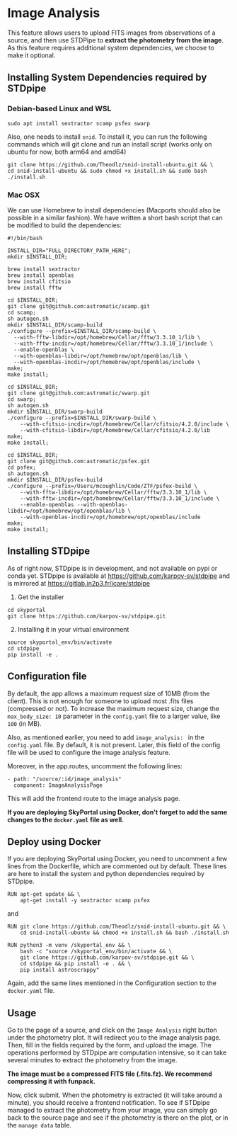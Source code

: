 # Image Analysis

This feature allows users to upload FITS images from observations of a source, and then use STDPipe to **extract the photometry from the image**.
As this feature requires additional system dependencies, we choose to make it optional.

## Installing System Dependencies required by STDpipe

### Debian-based Linux and WSL

```
sudo apt install sextractor scamp psfex swarp
```

Also, one needs to install `snid`. To install it, you can run the following commands which will git clone and run an install script (works only on ubuntu for now, both arm64 and amd64)

```
git clone https://github.com/Theodlz/snid-install-ubuntu.git && \
cd snid-install-ubuntu && sudo chmod +x install.sh && sudo bash ./install.sh
```

### Mac OSX

We can use Homebrew to install dependencies (Macports should also be possible in a similar fashion). We have written a short bash script that can be modified to build the dependencies:

```
#!/bin/bash

INSTALL_DIR="FULL_DIRECTORY_PATH_HERE";
mkdir $INSTALL_DIR;

brew install sextractor
brew install openblas
brew install cfitsio
brew install fftw

cd $INSTALL_DIR;
git clone git@github.com:astromatic/scamp.git
cd scamp;
sh autogen.sh
mkdir $INSTALL_DIR/scamp-build
./configure --prefix=$INSTALL_DIR/scamp-build \
  --with-fftw-libdir=/opt/homebrew/Cellar/fftw/3.3.10_1/lib \
  --with-fftw-incdir=/opt/homebrew/Cellar/fftw/3.3.10_1/include \
  --enable-openblas \
  --with-openblas-libdir=/opt/homebrew/opt/openblas/lib \
  --with-openblas-incdir=/opt/homebrew/opt/openblas/include \
make;
make install;

cd $INSTALL_DIR;
git clone git@github.com:astromatic/swarp.git
cd swarp;
sh autogen.sh
mkdir $INSTALL_DIR/swarp-build
./configure --prefix=$INSTALL_DIR/swarp-build \
    --with-cfitsio-incdir=/opt/homebrew/Cellar/cfitsio/4.2.0/include \
    --with-cfitsio-libdir=/opt/homebrew/Cellar/cfitsio/4.2.0/lib
make;
make install;

cd $INSTALL_DIR;
git clone git@github.com:astromatic/psfex.git
cd psfex;
sh autogen.sh
mkdir $INSTALL_DIR/psfex-build
./configure --prefix=/Users/mcoughlin/Code/ZTF/psfex-build \
    --with-fftw-libdir=/opt/homebrew/Cellar/fftw/3.3.10_1/lib \
    --with-fftw-incdir=/opt/homebrew/Cellar/fftw/3.3.10_1/include \
    --enable-openblas --with-openblas-libdir=/opt/homebrew/opt/openblas/lib \
    --with-openblas-incdir=/opt/homebrew/opt/openblas/include
make;
make install;
```

## Installing STDpipe

As of right now, STDpipe is in development, and not available on pypi or conda yet.
STDpipe is available at https://github.com/karpov-sv/stdpipe and is mirrored at https://gitlab.in2p3.fr/icare/stdpipe

1. Get the installer

```
cd skyportal
git clone https://github.com/karpov-sv/stdpipe.git
```


2. Installing it in your virtual environment

```
source skyportal_env/bin/activate
cd stdpipe
pip install -e .
```

## Configuration file

By default, the app allows a maximum request size of 10MB (from the client). This is not enough for someone to upload most .fits files (compressed or not).
To increase the maximum request size, change the `max_body_size: 10` parameter in the `config.yaml` file to a larger value, like `100` (in MB).

Also, as mentioned earlier, you need to add `image_analysis: ` in the `config.yaml` file. By default, it is not present.
Later, this field of the config file will be used to configure the image analysis feature.

Moreover, in the app.routes, uncomment the following lines:
```
- path: "/source/:id/image_analysis"
  component: ImageAnalysisPage
```
This will add the frontend route to the image analysis page.

**If you are deploying SkyPortal using Docker, don't forget to add the same changes to the `docker.yaml` file as well.**

## Deploy using Docker

If you are deploying SkyPortal using Docker, you need to uncomment a few lines from the Dockerfile, which are commented out by default. These lines are here to install the system and python dependencies required by STDpipe.

```
RUN apt-get update && \
    apt-get install -y sextractor scamp psfex
```

and

```
RUN git clone https://github.com/Theodlz/snid-install-ubuntu.git && \
    cd snid-install-ubuntu && chmod +x install.sh && bash ./install.sh

RUN python3 -m venv /skyportal_env && \
    bash -c "source /skyportal_env/bin/activate && \
    git clone https://github.com/karpov-sv/stdpipe.git && \
    cd stdpipe && pip install -e . && \
    pip install astroscrappy"
```

Again, add the same lines mentioned in the Configuration section to the `docker.yaml` file.

## Usage

Go to the page of a source, and click on the `Image Analysis` right button under the photometry plot. It will redirect you to the image analysis page.
Then, fill in the fields required by the form, and upload the image. The operations performed by STDpipe are computation intensive, so it can take several minutes to extract the photometry from the image.

**The image must be a compressed FITS file (.fits.fz). We recommend compressing it with funpack.**

Now, click submit. When the photometry is extracted (it will take around a minute), you should receive a frontend notification.
To see if STDpipe managed to extract the photometry from your image, you can simply go back to the source page and see if the photometry is there on the plot, or in the `manage data` table.
